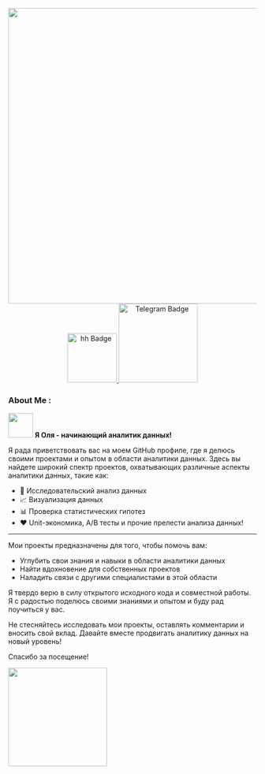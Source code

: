 <div id="header" align="center">
<img src="https://media3.giphy.com/media/v1.Y2lkPTc5MGI3NjExbDgxa2VlbDA0cTVnMzFzY2ZsdHZzaTk0YmlkeTNmY3VsZXo4bGE1ayZlcD12MV9pbnRlcm5hbF9naWZfYnlfaWQmY3Q9cw/3kPDmoWdBpQPNhCnUG/giphy.gif" width="600"/>
<div id="header" align="center">
  <a href="https://murino.hh.ru/resume/6daa6433ff0527088f0039ed1f567632524532">
    <img src="https://toplogos.ru/images/logo-hh-ru.png" alt="hh Badge"width="100"/>
  </a>
   <a href="https://web.telegram.org/k/#@olivia_lichtenberg">
    <img src="https://cdn.icon-icons.com/icons2/2699/PNG/512/telegram_logo_icon_168691.png" alt="Telegram Badge"width="160"/>
  </a>
</div>
    
<img src="https://komarev.com/ghpvc/?username=Olia-schev&style=flat-square&color=blue" alt=""/>

</div> 

### About Me :  
<img src="https://media1.giphy.com/media/v1.Y2lkPTc5MGI3NjExOWp0M2phcXRiNTd6bXhoN3k1NXZ5aHFrYmJucGhpMnoxZ21kczBueiZlcD12MV9pbnRlcm5hbF9naWZfYnlfaWQmY3Q9Zw/LY8yDak6Tngb6FfPrt/giphy.webp" width="50"> **Я Оля -  начинающий аналитик данных!** 

Я рада приветствовать вас на моем GitHub профиле, где я делюсь своими проектами и опытом в области аналитики данных. Здесь вы найдете широкий спектр проектов, охватывающих различные аспекты аналитики данных, такие как:

* 🧠 Исследовательский анализ данных
* 📈 Визуализация данных
* 📊 Проверка статистических гипотез
* ❤️ Unit-экономика, A/B тесты и прочие прелести анализа данных! 
____

Мои проекты предназначены для того, чтобы помочь вам:

* Углубить свои знания и навыки в области аналитики данных
* Найти вдохновение для собственных проектов
* Наладить связи с другими специалистами в этой области

Я твердо верю в силу открытого исходного кода и совместной работы. Я с радостью поделюсь своими знаниями и опытом и буду рад поучиться у вас.

Не стесняйтесь исследовать мои проекты, оставлять комментарии и вносить свой вклад. Давайте вместе продвигать аналитику данных на новый уровень!

Спасибо за посещение! 

<img src="https://media2.giphy.com/media/v1.Y2lkPTc5MGI3NjExNnBlbTZoN3V3NzY2a3BidmVpMmFpN2RqeXc0NjJmbGF3bGEybmVjNiZlcD12MV9pbnRlcm5hbF9naWZfYnlfaWQmY3Q9Zw/3oKIPnAiaMCws8nOsE/giphy.webp" width="200">
